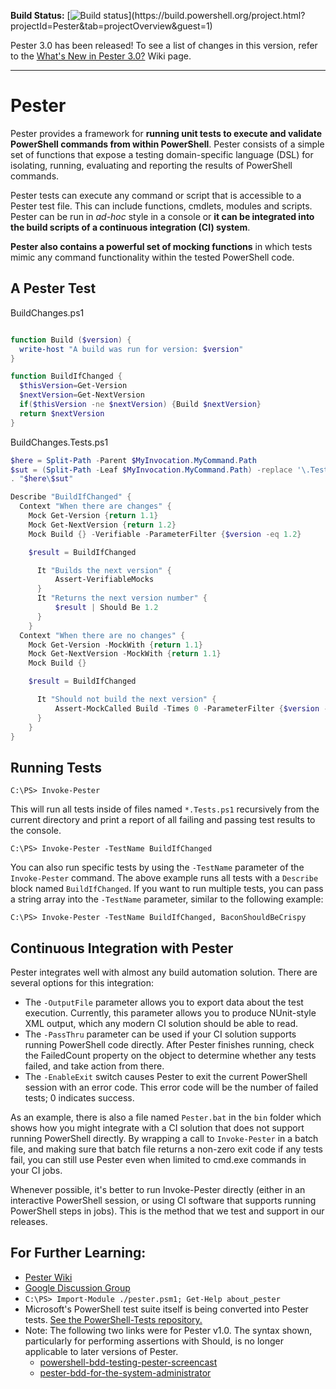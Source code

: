 __Build Status:__ [![Build status](https://build.powershell.org/guestAuth/app/rest/builds/buildType:(id:Pester_TestPester)/statusIcon)](https://build.powershell.org/project.html?projectId=Pester&tab=projectOverview&guest=1)

Pester 3.0 has been released!  To see a list of changes in this version, refer to the [What's New in Pester 3.0?](https://github.com/pester/Pester/wiki/What's-New-in-Pester-3.0) Wiki page.

---

Pester
=======
Pester provides a framework for **running unit tests to execute and validate PowerShell commands from within PowerShell**. Pester consists of a simple set of functions that expose a testing domain-specific language (DSL) for isolating, running, evaluating and reporting the results of PowerShell commands.

Pester tests can execute any command or script that is accessible to a Pester test file. This can include functions, cmdlets, modules and scripts. Pester can be run in *ad-hoc* style in a console or **it can be integrated into the build scripts of a continuous integration (CI) system**.

**Pester also contains a powerful set of mocking functions** in which tests mimic any command functionality within the tested PowerShell code.

A Pester Test
-------------
BuildChanges.ps1

```powershell

function Build ($version) {
  write-host "A build was run for version: $version"
}

function BuildIfChanged {
  $thisVersion=Get-Version
  $nextVersion=Get-NextVersion
  if($thisVersion -ne $nextVersion) {Build $nextVersion}
  return $nextVersion
}
```

BuildChanges.Tests.ps1

```powershell
$here = Split-Path -Parent $MyInvocation.MyCommand.Path
$sut = (Split-Path -Leaf $MyInvocation.MyCommand.Path) -replace '\.Tests\.', '.'
. "$here\$sut"

Describe "BuildIfChanged" {
  Context "When there are changes" {
    Mock Get-Version {return 1.1}
    Mock Get-NextVersion {return 1.2}
    Mock Build {} -Verifiable -ParameterFilter {$version -eq 1.2}

    $result = BuildIfChanged

      It "Builds the next version" {
          Assert-VerifiableMocks
      }
      It "Returns the next version number" {
          $result | Should Be 1.2
      }
    }
  Context "When there are no changes" {
    Mock Get-Version -MockWith {return 1.1}
    Mock Get-NextVersion -MockWith {return 1.1}
    Mock Build {}

    $result = BuildIfChanged

      It "Should not build the next version" {
          Assert-MockCalled Build -Times 0 -ParameterFilter {$version -eq 1.1}
      }
    }
}
```

Running Tests
-------------
    C:\PS> Invoke-Pester

This will run all tests inside of files named `*.Tests.ps1` recursively from the current directory and print a report of all failing and passing test results to the console.

    C:\PS> Invoke-Pester -TestName BuildIfChanged

You can also run specific tests by using the `-TestName` parameter of the `Invoke-Pester` command. The above example runs all tests with a `Describe` block named `BuildIfChanged`. If you want to run multiple tests, you can pass a string array into the `-TestName` parameter, similar to the following example:

    C:\PS> Invoke-Pester -TestName BuildIfChanged, BaconShouldBeCrispy

Continuous Integration with Pester
-----------------------------------

Pester integrates well with almost any build automation solution.  There are several options for this integration:

- The `-OutputFile` parameter allows you to export data about the test execution.  Currently, this parameter allows you to produce NUnit-style XML output, which any modern CI solution should be able to read.
- The `-PassThru` parameter can be used if your CI solution supports running PowerShell code directly.  After Pester finishes running, check the FailedCount property on the object to determine whether any tests failed, and take action from there.
- The `-EnableExit` switch causes Pester to exit the current PowerShell session with an error code. This error code will be the number of failed tests; 0 indicates success.

As an example, there is also a file named `Pester.bat` in the `bin` folder which shows how you might integrate with a CI solution that does not support running PowerShell directly.  By wrapping a call to `Invoke-Pester` in a batch file, and making sure that batch file returns a non-zero exit code if any tests fail, you can still use Pester even when limited to cmd.exe commands in your CI jobs.

Whenever possible, it's better to run Invoke-Pester directly (either in an interactive PowerShell session, or using CI software that supports running PowerShell steps in jobs). This is the method that we test and support in our releases.

For Further Learning:
-----------------------------------
* [Pester Wiki](https://github.com/pester/Pester/wiki)
* [Google Discussion Group](https://groups.google.com/forum/?fromgroups#!forum/pester)
* `C:\PS> Import-Module ./pester.psm1; Get-Help about_pester`
* Microsoft's PowerShell test suite itself is being converted into Pester tests. [See the PowerShell-Tests repository.](https://github.com/PowerShell/PowerShell-Tests)
* Note: The following two links were for Pester v1.0.  The syntax shown, particularly for performing assertions with Should, is no longer applicable to later versions of Pester.
    * [powershell-bdd-testing-pester-screencast](http://scottmuc.com/blog/development/powershell-bdd-testing-pester-screencast/)
    * [pester-bdd-for-the-system-administrator](http://scottmuc.com/blog/development/pester-bdd-for-the-system-administrator/)
